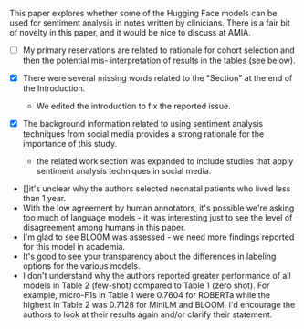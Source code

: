This paper explores whether some of the Hugging Face models can be used for sentiment analysis in
notes written by clinicians. There is a fair bit of novelty in this paper, and it would be nice to discuss at
AMIA. 

- [ ] My primary reservations are related to rationale for cohort selection and then the potential mis-
interpretation of results in the tables (see below).




- [x] There were several missing words related to the "Section" at the end of the Introduction.
	- We edited the introduction to fix the reported issue. 


- [X] The background information related to using sentiment analysis techniques from social media provides a strong rationale for the importance of this study.
	- the related work section was expanded to include studies that apply sentiment analysis techniques in social media.

- []it's unclear why the authors selected neonatal patients who lived less than 1 year.
- With the low agreement by human annotators, it's possible we're asking too much of language models -
it was interesting just to see the level of disagreement among humans in this paper.
- I'm glad to see BLOOM was assessed - we need more findings reported for this model in academia.
- It's good to see your transparency about the differences in labeling options for the various models.
- I don't understand why the authors reported greater performance of all models in Table 2 (few-shot)
compared to Table 1 (zero shot). For example, micro-F1s in Table 1 were 0.7604 for ROBERTa while the
highest in Table 2 was 0.7128 for MiniLM and BLOOM. I'd encourage the authors to look at their results
again and/or clarify their statement.
